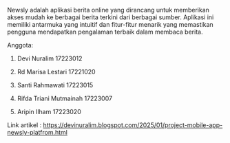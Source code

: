 N e w s l y
adalah aplikasi berita online yang dirancang untuk memberikan akses mudah ke berbagai berita terkini dari berbagai sumber. Aplikasi ini memiliki antarmuka yang intuitif dan fitur-fitur menarik yang memastikan pengguna mendapatkan pengalaman terbaik dalam membaca berita.

Anggota:
1. Devi Nuralim 17223012

2. Rd Marisa Lestari 17221020
   
3. Santi Rahmawati 17223015
   
4. Rifda Triani Mutmainah 17223007
   
5. Aripin Ilham 17223020
 

Link artikel :  https://devinuralim.blogspot.com/2025/01/project-mobile-app-newsly-platfrom.html
 
